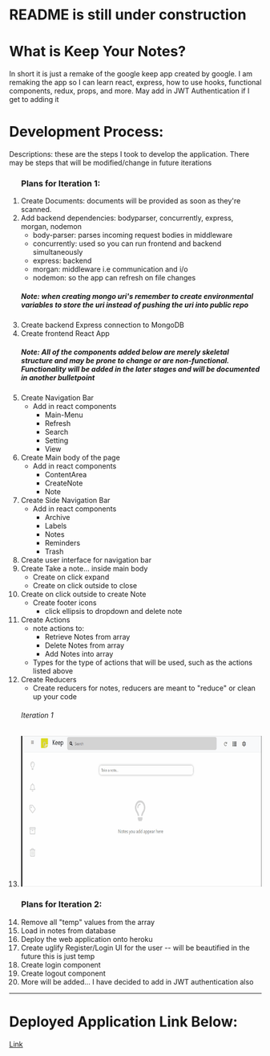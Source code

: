 <h1>README is still under construction</h1>
<h1>
    What is Keep Your Notes?
</h1>
<p>In short it is just a remake of the google keep app created by google. I am remaking the app so I can learn react, 
    express, how to use hooks, functional components, redux, props, and more. May add in JWT Authentication if I get to adding it
 </p>
<h1>
    Development Process:
</h1>
<p>Descriptions: these are the steps I took to develop the application. There may be steps that will be modified/change in future iterations</p>
<ol>
    <h3>Plans for Iteration 1:</h3>
    <li>Create Documents: documents will be provided as soon as they're scanned.</li>
    <li>Add backend dependencies: bodyparser, concurrently, express, morgan, nodemon
        <ul>
            <li>body-parser: parses incoming request bodies in middleware </li>
            <li>concurrently: used so you can run frontend and backend simultaneously </li>
            <li>express: backend</li>
            <li>morgan: middleware i.e communication and i/o</li>
            <li>nodemon: so the app can refresh on file changes</li>
        </ul>
    </li>
    <h5>Note: when creating mongo uri's remember to create environmental variables to store the uri instead of pushing the uri into public repo</h5>
    <li>Create backend Express connection to MongoDB</li>
    <li>Create frontend React App</li>
    <h5>Note: All of the components added below are merely skeletal structure and may be prone to change or are non-functional. Functionality will be added in the later stages and will be documented in another bulletpoint</h5>
    <li>Create Navigation Bar
        <ul>
            <li>Add in react components
                <ul>
                    <li>Main-Menu</li>
                    <li>Refresh</li>
                    <li>Search</li>
                    <li>Setting</li>
                    <li>View</li>
                </ul>
            </li>
        </ul>
    </li>
    <li>Create Main body of the page
        <ul>
            <li>Add in react components
                <ul>
                    <li>ContentArea</li>
                    <li>CreateNote</li>
                    <li>Note</li>
                </ul>
            </li>
        </ul>
    </li>
    <li>Create Side Navigation Bar
        <ul>
            <li>Add in react components 
                <ul>
                    <li>Archive</li>
                    <li>Labels</li>
                    <li>Notes</li>
                    <li>Reminders</li>
                    <li>Trash</li>
                </ul>
            </li>
        </ul>
    </li>
    <li>Create user interface for navigation bar</li>
    <li>Create Take a note... inside main body 
        <ul>
            <li>Create on click expand</li>
            <li>Create on click outside to close</li>
        </ul>
    </li>
    <li>Create on click outside to create Note
        <ul>
            <li>Create footer icons
                <ul>
                    <li>click ellipsis to dropdown and delete note</li>
                </ul>
            </li>
        </ul>
    </li>
    <li>Create Actions
        <ul>
            <li>note actions to:
                <ul>
                    <li>Retrieve Notes from array</li>
                    <li>Delete Notes from array</li>
                    <li>Add Notes into array</li>
                </ul>
            </li>
            <li>Types for the type of actions that will be used, such as the actions listed above</li>
        </ul>
    </li>
    <li>Create Reducers
        <ul>
            <li>Create reducers for notes, reducers are meant to "reduce" or clean up your code</li>
        </ul>
    </li>
    <h6>Iteration 1</h6>
    <li><img src="./Keep Documents/keep1.gif" width="auto" height="300px" /></li>
    <h3>Plans for Iteration 2:</h3>
    <li>Remove all "temp" values from the array</li>
    <li>Load in notes from database</li>
    <li>Deploy the web application onto heroku</li>
    <li>Create uglify Register/Login UI for the user -- will be beautified in the future this is just temp</li>
    <li>Create login component</li>
    <li>Create logout component</li>
    <li>More will be added... I have decided to add in JWT authentication also</li>
</ol>
<hr>
<h1> Deployed Application Link Below: </h1>
<a href="https://sheltered-stream-33917.herokuapp.com/">Link</a>
